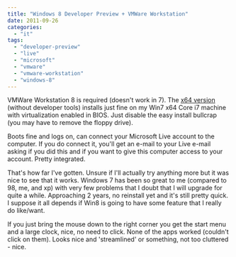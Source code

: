 ```yaml
---
title: "Windows 8 Developer Preview + VMWare Workstation"
date: 2011-09-26
categories: 
  - "it"
tags: 
  - "developer-preview"
  - "live"
  - "microsoft"
  - "vmware"
  - "vmware-workstation"
  - "windows-8"
---
```


VMWare Workstation 8 is required (doesn't work in 7). The [x64 version](http://msdn.microsoft.com/en-us/windows/home/br229518 "go here to get the preview") (without developer tools) installs just fine on my Win7 x64 Core i7 machine with virtualization enabled in BIOS. Just disable the easy install bullcrap (you may have to remove the floppy drive).

Boots fine and logs on, can connect your Microsoft Live account to the computer. If you do connect it, you'll get an e-mail to your Live e-mail asking if you did this and if you want to give this computer access to your account. Pretty integrated.

That's how far I've gotten. Unsure if I'll actually try anything more but it was nice to see that it works. Windows 7 has been so great to me (compared to 98, me, and xp) with very few problems that I doubt that I will upgrade for quite a while. Approaching 2 years, no reinstall yet and it's still pretty quick. I suppose it all depends if Win8 is going to have some feature that I really do like/want.

If you just bring the mouse down to the right corner you get the start menu and a large clock, nice, no need to click. None of the apps worked (couldn't click on them). Looks nice and 'streamlined' or something, not too cluttered - nice.
